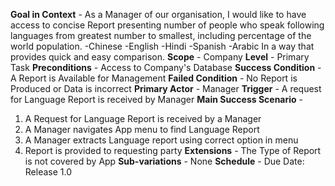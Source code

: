 **Goal in Context** -
As a Manager of our organisation, I would like to have access to concise Report 
presenting number of people who speak following languages from greatest number 
to smallest, including percentage of the world population.
-Chinese
-English
-Hindi
-Spanish
-Arabic
In a way that provides quick and easy comparison.
**Scope** -
Company
**Level** -
Primary Task
**Preconditions** -
Access to Company's Database
**Success Condition** -
A Report is Available for Management
**Failed Condition** -
No Report is Produced or Data is incorrect
**Primary Actor** -
Manager
**Trigger** -
A request for Language Report is received by Manager
**Main Success Scenario** -
1) A Request for Language Report is received by a Manager
2) A Manager navigates App menu to find Language Report
3) A Manager extracts Language report using correct option in menu
4) Report is provided to requesting party 
**Extensions** -
The Type of Report is not covered by App
**Sub-variations** -
None
**Schedule** -
Due Date: Release 1.0